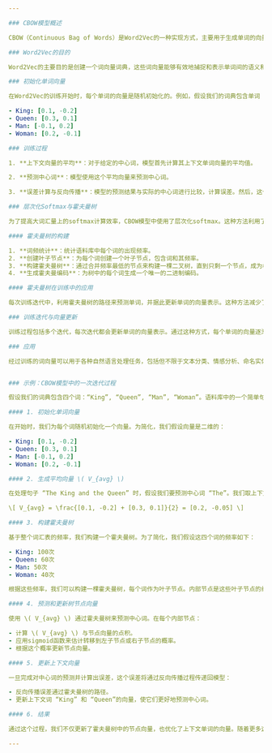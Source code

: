```yaml
---

### CBOW模型概述

CBOW（Continuous Bag of Words）是Word2Vec的一种实现方式，主要用于生成单词的向量表示。在CBOW中，模型预测中心词基于其上下文的单词。

### Word2Vec的目的

Word2Vec的主要目的是创建一个词向量词典，这些词向量能够有效地捕捉和表示单词间的语义和句法关系。训练过程中的预测任务是一种手段，用于指导词向量的优化和调整。

### 初始化单词向量

在Word2Vec的训练开始时，每个单词的向量是随机初始化的。例如，假设我们的词典包含单词 “King”, “Queen”, “Man”, “Woman”，它们各自的初始向量可能如下：

- King: [0.1, -0.2]
- Queen: [0.3, 0.1]
- Man: [-0.1, 0.2]
- Woman: [0.2, -0.1]

### 训练过程

1. **上下文向量的平均**：对于给定的中心词，模型首先计算其上下文单词向量的平均值。

2. **预测中心词**：模型使用这个平均向量来预测中心词。

3. **误差计算与反向传播**：模型的预测结果与实际的中心词进行比较，计算误差。然后，这个误差通过反向传播过程传递回模型，用于更新相关单词的向量。

### 层次化Softmax与霍夫曼树

为了提高大词汇量上的softmax计算效率，CBOW模型中使用了层次化softmax。这种方法利用了霍夫曼树（Huffman Tree），其中每个叶子节点代表一个词汇，而内部节点则不直接代表词汇。

#### 霍夫曼树的构建

1. **词频统计**：统计语料库中每个词的出现频率。
2. **创建叶子节点**：为每个词创建一个叶子节点，包含词和其频率。
3. **构建霍夫曼树**：通过合并频率最低的节点来构建一棵二叉树，直到只剩一个节点，成为树的根。
4. **生成霍夫曼编码**：为树中的每个词生成一个唯一的二进制编码。

#### 霍夫曼树在训练中的应用

每次训练迭代中，利用霍夫曼树的路径来预测单词，并据此更新单词的向量表示。这种方法减少了必须执行的计算量，尤其是在有大量词汇的情况下。

### 训练迭代与向量更新

训练过程包括多个迭代，每次迭代都会更新单词的向量表示。通过这种方式，每个单词的向量逐渐从初始的随机状态转变为能够有效地表示其在语言中的角色和关系的向量。

### 应用

经过训练的词向量可以用于各种自然语言处理任务，包括但不限于文本分类、情感分析、命名实体识别等。


### 示例：CBOW模型中的一次迭代过程

假设我们的词典包含四个词：“King”, “Queen”, “Man”, “Woman”。语料库中的一个简单句子是：“The King and the Queen”。

#### 1. 初始化单词向量

在开始时，我们为每个词随机初始化一个向量。为简化，我们假设向量是二维的：

- King: [0.1, -0.2]
- Queen: [0.3, 0.1]
- Man: [-0.1, 0.2]
- Woman: [0.2, -0.1]

#### 2. 生成平均向量 \( V_{avg} \)

在处理句子 “The King and the Queen” 时，假设我们要预测中心词 “The”。我们取上下文词 “King” 和 “Queen”的向量，计算它们的平均值：

\[ V_{avg} = \frac{[0.1, -0.2] + [0.3, 0.1]}{2} = [0.2, -0.05] \]

#### 3. 构建霍夫曼树

基于整个词汇表的频率，我们构建一个霍夫曼树。为了简化，我们假设这四个词的频率如下：

- King: 100次
- Queen: 60次
- Man: 50次
- Woman: 40次

根据这些频率，我们可以构建一棵霍夫曼树，每个词作为叶子节点。内部节点是这些叶子节点的组合，其频率是子节点频率的总和。

#### 4. 预测和更新树节点向量

使用 \( V_{avg} \) 通过霍夫曼树来预测中心词。在每个内部节点：

- 计算 \( V_{avg} \) 与节点向量的点积。
- 应用sigmoid函数来估计转移到左子节点或右子节点的概率。
- 根据这个概率更新节点向量。

#### 5. 更新上下文向量

一旦完成对中心词的预测并计算出误差，这个误差将通过反向传播过程传递回模型：

- 反向传播误差通过霍夫曼树的路径。
- 更新上下文词 “King” 和 “Queen”的向量，使它们更好地预测中心词。

#### 6. 结果

通过这个过程，我们不仅更新了霍夫曼树中的节点向量，也优化了上下文单词的向量。随着更多这样的迭代，每个词的向量将更准确地表示其在语料库中的使用。

---
```

